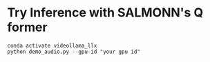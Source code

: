 

# Try Inference with SALMONN's Q former
``` 
conda activate videollama_llx
python demo_audio.py --gpu-id "your gpu id"
``` 
